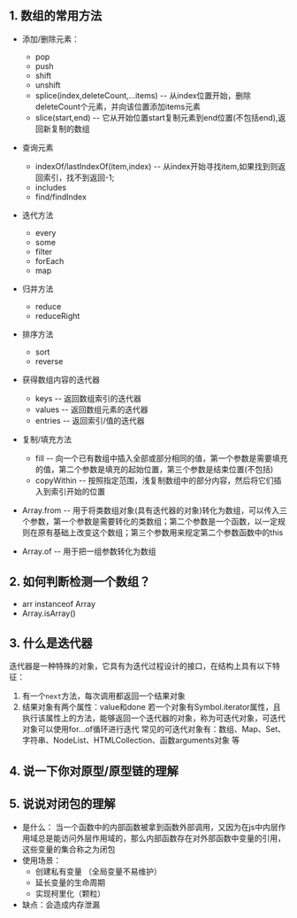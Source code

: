 ## 1. 数组的常用方法
- 添加/删除元素：
  - pop
  - push
  - shift
  - unshift
  - splice(index,deleteCount,...items) -- 从index位置开始，删除deleteCount个元素，并向该位置添加items元素
  - slice(start,end) -- 它从开始位置start复制元素到end位置(不包括end),返回新复制的数组

- 查询元素
  - indexOf/lastIndexOf(item,index) -- 从index开始寻找item,如果找到则返回索引，找不到返回-1;
  - includes
  - find/findIndex
- 迭代方法
  - every
  - some
  - filter
  - forEach
  - map
- 归并方法
  - reduce
  - reduceRight
- 排序方法
  - sort
  - reverse
- 获得数组内容的迭代器
  - keys -- 返回数组索引的迭代器
  - values -- 返回数组元素的迭代器
  - entries -- 返回索引/值的迭代器
- 复制/填充方法
  - fill -- 向一个已有数组中插入全部或部分相同的值，第一个参数是需要填充的值，第二个参数是填充的起始位置，第三个参数是结束位置(不包括)
  - copyWithin -- 按照指定范围，浅复制数组中的部分内容，然后将它们插入到索引开始的位置
- Array.from -- 用于将类数组对象(具有迭代器的对象)转化为数组，可以传入三个参数，第一个参数是需要转化的类数组；第二个参数是一个函数，以一定规则在原有基础上改变这个数组；第三个参数用来规定第二个参数函数中的this
- Array.of -- 用于把一组参数转化为数组


## 2. 如何判断检测一个数组？
   - arr instanceof Array
   - Array.isArray()
## 3. 什么是迭代器
   迭代器是一种特殊的对象，它具有为迭代过程设计的接口，在结构上具有以下特征：
   1. 有一个`next`方法，每次调用都返回一个结果对象
   2. 结果对象有两个属性：value和done
   若一个对象有Symbol.iterator属性，且执行该属性上的方法，能够返回一个迭代器的对象，称为可迭代对象，可迭代对象可以使用for...of循环进行迭代
   常见的可迭代对象有：数组、Map、Set、字符串、NodeList、HTMLCollection、函数arguments对象 等
## 4. 说一下你对原型/原型链的理解

## 5. 说说对闭包的理解
- 是什么： 当一个函数中的内部函数被拿到函数外部调用，又因为在js中内层作用域总是能访问外层作用域的，那么内部函数存在对外部函数中变量的引用，这些变量的集合称之为闭包
- 使用场景：
  - 创建私有变量 （全局变量不易维护）
  - 延长变量的生命周期
  - 实现柯里化（颗粒）
- 缺点：会造成内存泄漏


